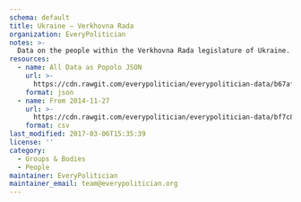 ```yaml
---
schema: default
title: Ukraine — Verkhovna Rada
organization: EveryPolitician
notes: >-
  Data on the people within the Verkhovna Rada legislature of Ukraine.
resources:
  - name: All Data as Popolo JSON
    url: >-
      https://cdn.rawgit.com/everypolitician/everypolitician-data/b67af6698ffe316cd345c932e786fb2c2d1b3490/data/Ukraine/Verkhovna_Rada/ep-popolo-v1.0.json
    format: json
  - name: From 2014-11-27
    url: >-
      https://cdn.rawgit.com/everypolitician/everypolitician-data/bf7c8bc733b7a1fa1c5b44f69b070c9f18e6311d/data/Ukraine/Verkhovna_Rada/term-8.csv
    format: csv
last_modified: 2017-03-06T15:35:39
license: ''
category:
  - Groups & Bodies
  - People
maintainer: EveryPolitician
maintainer_email: team@everypolitician.org
---
```

